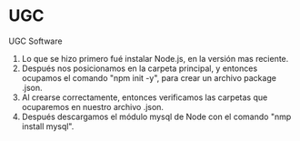 # UGC
UGC Software
1. Lo que se hizo primero fué instalar Node.js, en la versión mas reciente.
2. Después nos posicionamos en la carpeta principal, y entonces ocupamos el comando "npm init -y", para crear un archivo package .json.
3. Al crearse correctamente, entonces verificamos las carpetas que ocuparemos en nuestro archivo .json.
4. Después descargamos el módulo mysql de Node con el comando "nmp install mysql".
